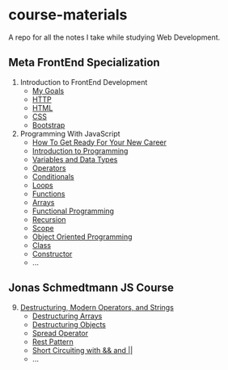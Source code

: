 # course-materials

A repo for all the notes I take while studying Web Development.

## Meta FrontEnd Specialization

1. Introduction to FrontEnd Development
   - [My Goals](./metaFrontend/01-introductionToFrontend/01-MyGoals.md)
   - [HTTP](./metaFrontend/01-introductionToFrontend/02-HTTP.md)
   - [HTML](./metaFrontend/01-introductionToFrontend/04-HTML.md)
   - [CSS](./metaFrontend/01-introductionToFrontend/05-CSS.md)
   - [Bootstrap](./metaFrontend/01-introductionToFrontend/06-Bootstrap.md)
2. Programming With JavaScript
   - [How To Get Ready For Your New Career](./metaFrontend/02-programmingWithJavaScript/Week1/00-HowToGetReadyForNewCareer.md)
   - [Introduction to Programming](./metaFrontend/02-programmingWithJavaScript/Week1/01-introduction.md)
   - [Variables and Data Types](./metaFrontend/02-programmingWithJavaScript/Week1/02-variablesAndDataTypes.md)
   - [Operators](./metaFrontend/02-programmingWithJavaScript/Week1/03-operators.md)
   - [Conditionals](./metaFrontend/02-programmingWithJavaScript/Week1/04-conditionals.md)
   - [Loops](./metaFrontend/02-programmingWithJavaScript/Week1/05-loops.md)
   - [Functions](./metaFrontend/02-programmingWithJavaScript/Week2/01-functions.md)
   - [Arrays](./metaFrontend/02-programmingWithJavaScript/Week2/02-arrays.md)
   - [Functional Programming](./metaFrontend/02-programmingWithJavaScript/week3/01-functionalProgramming.md)
   - [Recursion](./metaFrontend/02-programmingWithJavaScript/week3/02-recursiveFunctions.md)
   - [Scope](./metaFrontend/02-programmingWithJavaScript/week3/03-scope.md)
   - [Object Oriented Programming](./metaFrontend/02-programmingWithJavaScript/week3/04-objectOrientedProgramming.md)
   - [Class](./metaFrontend/02-programmingWithJavaScript/week3/05-class.md)
   - [Constructor](./metaFrontend/02-programmingWithJavaScript/week3/06-constructor.md)
   - ...

## Jonas Schmedtmann JS Course

9. [Destructuring, Modern Operators, and Strings](./jonasSchmedtmann/09-destructuringModernOperatorsStrings/)
   - [Destructuring Arrays](./jonasSchmedtmann/09-destructuringModernOperatorsStrings/01-destructuringArrays.md)
   - [Destructuring Objects](./jonasSchmedtmann/09-destructuringModernOperatorsStrings/02-destructuringObjects.md)
   - [Spread Operator](./jonasSchmedtmann/09-destructuringModernOperatorsStrings/03-spreadOperator.md)
   - [Rest Pattern](./jonasSchmedtmann/09-destructuringModernOperatorsStrings/04-restPattern.md)
   - [Short Circuiting with && and ||](./jonasSchmedtmann/09-destructuringModernOperatorsStrings/05-shortCircuiting%26%26%7C%7C.md)
   - ...
